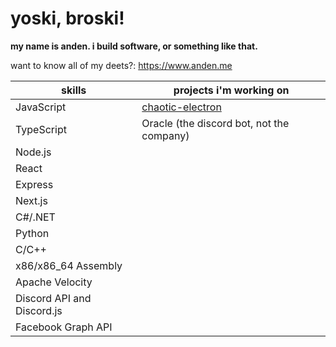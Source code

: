 # yoski, broski!
**my name is anden. i build software, or something like that.**

want to know all of my deets?: https://www.anden.me

|skills|projects i'm working on|
|---|---|
|JavaScript|[chaotic-electron](https://github.com/spiderwatch/chaotic-electron)
|TypeScript|Oracle (the discord bot, not the company)
|Node.js|
|React|
|Express|
|Next.js|
|C#/.NET|
|Python|
|C/C++|
|x86/x86_64 Assembly|
|Apache Velocity|
|Discord API and Discord.js|
|Facebook Graph API|
